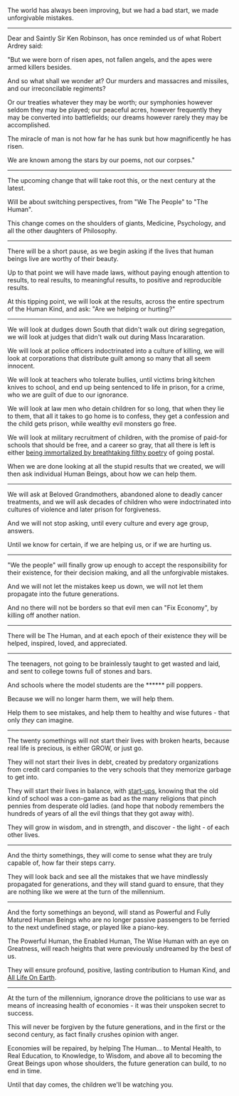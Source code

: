 The world has always been improving,
but we had a bad start, we made unforgivable mistakes.

---

Dear and Saintly Sir Ken Robinson,
has once reminded us of what Robert Ardrey said:

"But we were born of risen apes, not fallen angels, and the apes were armed killers besides.

And so what shall we wonder at? Our murders and massacres and missiles,
and our irreconcilable regiments?

Or our treaties whatever they may be worth;
our symphonies however seldom they may be played;
our peaceful acres, however frequently they may be converted into battlefields;
our dreams however rarely they may be accomplished.

The miracle of man is not how far he has sunk but how magnificently he has risen.

We are known among the stars by our poems, not our corpses."

---

The upcoming change that will take root this,
or the next century at the latest.

Will be about switching perspectives,
from "We The People" to "The Human".

This change comes on the shoulders of giants,
Medicine, Psychology, and all the other daughters of Philosophy.

---

There will be a short pause,
as we begin asking if the lives that human beings live are worthy of their beauty.

Up to that point we will have made laws,
without paying enough attention to results, to real results, to meaningful results, to positive and reproducible results.

At this tipping point,
we will look at the results, across the entire spectrum of the Human Kind, and ask: "Are we helping or hurting?"

---

We will look at dudges down South that didn't walk out diring segregation,
we will look at judges that didn't walk out during Mass Incararation.

We will look at police officers indoctrinated into a culture of killing,
we will look at corporations that distribute guilt among so many that all seem innocent.

We will look at teachers who tolerate bullies,
until victims bring kitchen knives to school, and end up being sentenced to life in prison, for a crime, who we are guilt of due to our ignorance.

We will look at law men who detain children for so long,
that when they lie to them, that all it takes to go home is to confess, they get a confession and the child gets prison, while wealthy evil monsters go free.

We will look at military recruitment of children,
with the promise of paid-for schools that should be free, and a career so gray, that all there is left is either [being immortalized by breathtaking filthy poetry][1] of going postal.

When we are done looking at all the stupid results that we created,
we will then ask individual Human Beings, about how we can help them.

---

We will ask at Beloved Grandmothers, abandoned alone to deadly cancer treatments,
and we will ask decades of children who were indoctrinated into cultures of violence and later prison for forgiveness.

And we will not stop asking,
until every culture and every age group, answers.

Until we know for certain,
if we are helping us, or if we are hurting us.

---

"We the people" will finally grow up enough to accept the responsibility for their existence,
for their decision making, and all the unforgivable mistakes.

And we will not let the mistakes keep us down,
we will not let them propagate into the future generations.

And no there will not be borders so that evil men can "Fix Economy",
by killing off another nation.

---

There will be The Human,
and at each epoch of their existence they will be helped, inspired, loved, and appreciated.

---

The teenagers, not going to be brainlessly taught to get wasted and laid,
and sent to college towns full of stones and bars.

And schools where the model students
are the ****** pill poppers.

Because we will no longer harm them,
we will help them.

Help them to see mistakes,
and help them to healthy and wise futures - that only _they_ can imagine.

---

The twenty somethings will not start their lives with broken hearts,
because real life is precious, is either GROW, or just go.

They will not start their lives in debt,
created by predatory organizations from credit card companies to the very schools that they memorize garbage to get into.

They will start their lives in balance, with [start-ups][2],
knowing that the old kind of school was a con-game as bad as the many religions that pinch pennies from desperate old ladies.
(and hope that nobody remembers the hundreds of years of all the evil things that they got away with).

They will grow in wisdom, and in strength,
and discover - the light - of each other lives.

---

And the thirty somethings,
they will come to sense what they are truly capable of, how far their steps carry.

They will look back and see all the mistakes that we have mindlessly propagated for generations,
and they will stand guard to ensure, that they are nothing like we were at the turn of the millennium.

---

And the forty somethings an beyond,
will stand as Powerful and Fully Matured Human Beings who are no longer passive passengers to be ferried to the next undefined stage, or played like a piano-key.

The Powerful Human, the Enabled Human, The Wise Human with an eye on Greatness,
will reach heights that were previously undreamed by the best of us.

They will ensure profound, positive, lasting contribution to Human Kind,
and [All Life On Earth][3].

---

At the turn of the millennium,
ignorance drove the politicians to use war as means of increasing health of economies - it was their unspoken secret to success.

This will never be forgiven by the future generations,
and in the first or the second century, as fact finally crushes opinion with anger.

Economies will be repaired, by helping The Human... to Mental Health, to Real Education, to Knowledge, to Wisdom,
and above all to becoming the Great Beings upon whose shoulders, the future generation can build, to no end in time.

Until that day comes,
the children we'll be watching you.



[1]: https://www.youtube.com/watch?v=eMTDAHK-tkE
[2]: https://www.youtube.com/watch?v=ZoqgAy3h4OM
[3]: https://www.youtube.com/watch?v=m2vUKwfeXxI
